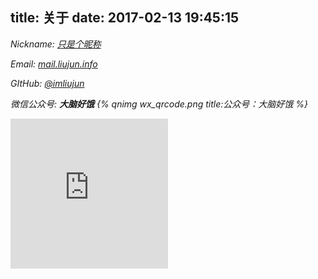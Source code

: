 title: 关于
date: 2017-02-13 19:45:15
---
<i class="fa fa-user" aria-hidden="true"> Nickname: [只是个昵称](http://www.liujun.info)</i>

<i class="fa fa-envelope" aria-hidden="true"> Email: [mail.liujun.info](mailto:mail.liujun.info)</i>

<i class="fa fa-github" aria-hidden="true"> GItHub: [@imliujun](https://github.com/imliujun)</i>

<i class="fa fa-weixin" aria-hidden="true"> 微信公众号: **大脑好饿** {% qnimg wx_qrcode.png title:公众号：大脑好饿  %} </i>

<iframe src="http://www.liujun.info/donate-page/simple/" style="overflow-x:hidden;overflow-y:hidden; border:0xp none #fff; min-height:240px; width:50%;"  frameborder="0" scrolling="no"></iframe>
